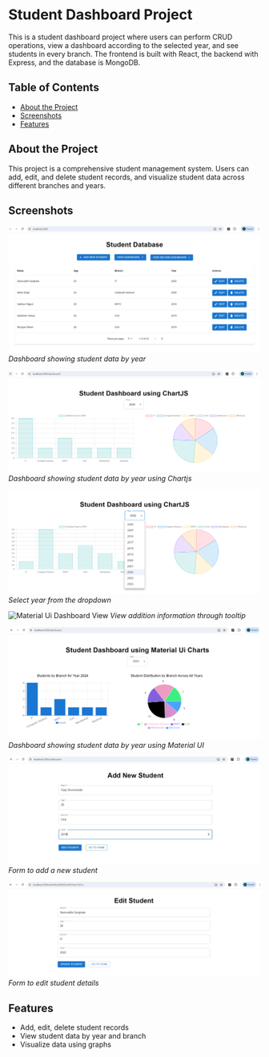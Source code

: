 # Student Dashboard Project

This is a student dashboard project where users can perform CRUD operations, view a dashboard according to the selected year, and see students in every branch. The frontend is built with React, the backend with Express, and the database is MongoDB.

## Table of Contents

- [About the Project](#about-the-project)
- [Screenshots](#screenshots)
- [Features](#features)

## About the Project

This project is a comprehensive student management system. Users can add, edit, and delete student records, and visualize student data across different branches and years.

## Screenshots

![Home View](assets/screenshot1.JPG)
_Dashboard showing student data by year_

![Dashboard View](assets/ChartjsDashboard.PNG)
_Dashboard showing student data by year using Chartjs_

![Material Ui Dashboard View](assets/SelectYear.PNG)
_Select year from the dropdown_

![Material Ui Dashboard View](assets/TooltipCharts.png)
_View addition information through tooltip_

![Material Ui Dashboard View](assets/MaterialUiDAshboard.PNG)
_Dashboard showing student data by year using Material UI_

![Add Student](assets/AddStudent.JPG)
_Form to add a new student_

![Edit Student](assets/EditStudent.PNG)
_Form to edit student details_

## Features

- Add, edit, delete student records
- View student data by year and branch
- Visualize data using graphs

